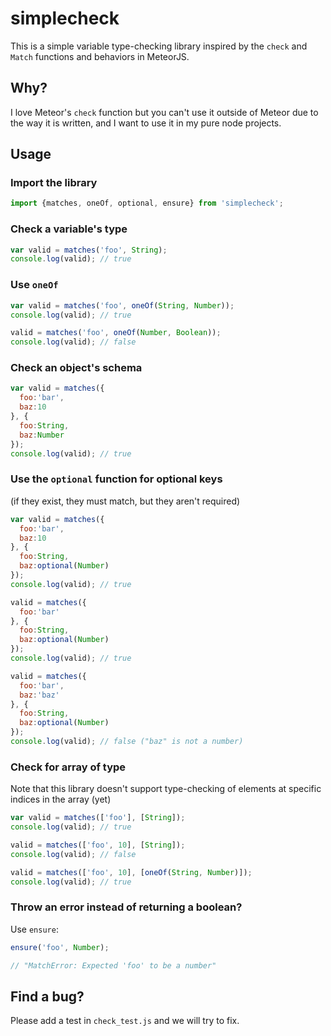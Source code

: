simplecheck
==========

This is a simple variable type-checking library inspired by the `check` and `Match` functions and behaviors in MeteorJS.


## Why?
I love Meteor's `check` function but you can't use it outside of Meteor due to the way it is written, and I want to use it in my pure node projects.

## Usage
### Import the library

```js
import {matches, oneOf, optional, ensure} from 'simplecheck';
```

### Check a variable's type

```js
var valid = matches('foo', String);
console.log(valid); // true
```

### Use `oneOf`
```js
var valid = matches('foo', oneOf(String, Number));
console.log(valid); // true

valid = matches('foo', oneOf(Number, Boolean));
console.log(valid); // false
```

### Check an object's schema
```js
var valid = matches({
  foo:'bar',
  baz:10
}, {
  foo:String,
  baz:Number
});
console.log(valid); // true
```

### Use the `optional` function for optional keys 
(if they exist, they must match, but they aren't required)

```js
var valid = matches({
  foo:'bar',
  baz:10
}, {
  foo:String,
  baz:optional(Number)
});
console.log(valid); // true

valid = matches({
  foo:'bar'
}, {
  foo:String,
  baz:optional(Number)
});
console.log(valid); // true

valid = matches({
  foo:'bar',
  baz:'baz'
}, {
  foo:String,
  baz:optional(Number)
});
console.log(valid); // false ("baz" is not a number)
```

### Check for array of type

Note that this library doesn't support type-checking of elements at specific indices in the array (yet)

```js
var valid = matches(['foo'], [String]);
console.log(valid); // true

valid = matches(['foo', 10], [String]);
console.log(valid); // false

valid = matches(['foo', 10], [oneOf(String, Number)]);
console.log(valid); // true
```

### Throw an error instead of returning a boolean?
Use `ensure`:

```js
ensure('foo', Number);

// "MatchError: Expected 'foo' to be a number"
```

## Find a bug?
Please add a test in `check_test.js` and we will try to fix.




